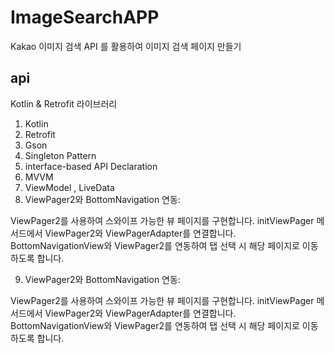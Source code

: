 # ImageSearchAPP
 Kakao 이미지 검색 API 를 활용하여 이미지 검색 페이지 만들기

## api
Kotlin & Retrofit 라이브러리
1. Kotlin
2. Retrofit
3. Gson
4. Singleton Pattern
5. interface-based API Declaration
6. MVVM
7. ViewModel , LiveData
8. ViewPager2와 BottomNavigation 연동:

ViewPager2를 사용하여 스와이프 가능한 뷰 페이지를 구현합니다.
initViewPager 메서드에서 ViewPager2와 ViewPagerAdapter를 연결합니다.
BottomNavigationView와 ViewPager2를 연동하여 탭 선택 시 해당 페이지로 이동하도록 합니다.

9. ViewPager2와 BottomNavigation 연동:

ViewPager2를 사용하여 스와이프 가능한 뷰 페이지를 구현합니다.
initViewPager 메서드에서 ViewPager2와 ViewPagerAdapter를 연결합니다.
BottomNavigationView와 ViewPager2를 연동하여 탭 선택 시 해당 페이지로 이동하도록 합니다.
